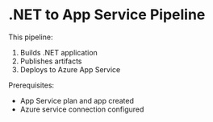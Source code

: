 # .NET to App Service Pipeline

This pipeline:
1. Builds .NET application
2. Publishes artifacts
3. Deploys to Azure App Service

Prerequisites:
- App Service plan and app created
- Azure service connection configured
